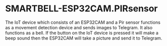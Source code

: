 # SMARTBELL-ESP32CAM.PIRsensor
The IoT device which consists of an ESP32CAM and a Pir sensor functions as a movement detection device and sends images to Telegram. It also functions as a bell. If the button on the IoT device is pressed it will make a beep sound then the ESP32CAM will take a picture and send it to Telegram.
